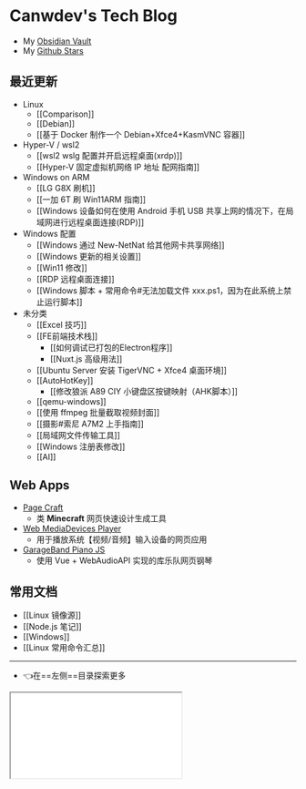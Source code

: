 # Canwdev's Tech Blog

- My [Obsidian Vault](https://github.com/canwdev/canwdev.github.io)
- My [Github Stars](https://github.com/canwdev?tab=stars)

## 最近更新

- Linux
	- [[Comparison]]
	- [[Debian]]
	- [[基于 Docker 制作一个 Debian+Xfce4+KasmVNC 容器]]
- Hyper-V / wsl2
	- [[wsl2 wslg 配置并开启远程桌面(xrdp)]]
	- [[Hyper-V 固定虚拟机网络 IP 地址 配网指南]]
- Windows on ARM
	- [[LG G8X 刷机]]
	- [[一加 6T 刷 Win11ARM 指南]]
	- [[Windows 设备如何在使用 Android 手机 USB 共享上网的情况下，在局域网进行远程桌面连接(RDP)]]
- Windows 配置
	- [[Windows 通过 New-NetNat 给其他网卡共享网络]]
	- [[Windows 更新的相关设置]]
	- [[Win11 修改]]
	- [[RDP 远程桌面连接]]
	- [[Windows 脚本 + 常用命令#无法加载文件 xxx.ps1，因为在此系统上禁止运行脚本]]
- 未分类
	- [[Excel 技巧]]
	- [[FE前端技术栈]]
		- [[如何调试已打包的Electron程序]]
		- [[Nuxt.js 高级用法]]
	- [[Ubuntu Server 安装 TigerVNC + Xfce4 桌面环境]]
	- [[AutoHotKey]]
		- [[修改狼派 A89 CIY 小键盘区按键映射（AHK脚本）]]
	- [[qemu-windows]]
	- [[使用 ffmpeg 批量截取视频封面]]
	- [[摄影#索尼 A7M2 上手指南]]
	- [[局域网文件传输工具]]
	- [[Windows 注册表修改]]
	- [[AI]]

## Web Apps

- [Page Craft](https://canwdev.github.io/page-craft-vite/index.html#/)
	- 类 **Minecraft** 网页快速设计生成工具
- [Web MediaDevices Player](https://canwdev.github.io/web-mediadevices-player/)
	- 用于播放系统【视频/音频】输入设备的网页应用
- [GarageBand Piano JS](https://canwdev.github.io/garageband-piano-js/)
	- 使用 Vue + WebAudioAPI 实现的库乐队网页钢琴

## 常用文档

- [[Linux 镜像源]]
- [[Node.js 笔记]]
- [[Windows]]
- [[Linux 常用命令汇总]]

---

- 👈在==左侧==目录探索更多

<iframe src="./fire-calc/index.html"></iframe>